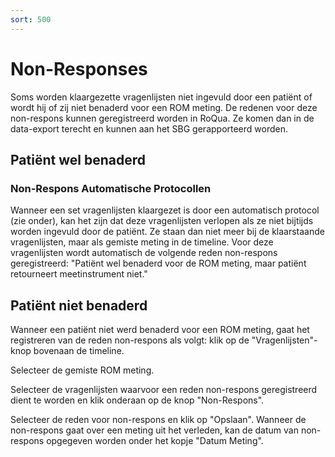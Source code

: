 ```yaml
---
sort: 500
---
```


# Non-Responses

Soms worden klaargezette vragenlijsten niet ingevuld door een patiënt of wordt hij of zij niet benaderd voor een ROM meting. De redenen voor deze non-respons kunnen geregistreerd worden in RoQua. Ze komen dan in de data-export terecht en kunnen aan het SBG gerapporteerd worden.

## Patiënt wel benaderd


### Non-Respons Automatische Protocollen

Wanneer een set vragenlijsten klaargezet is door een automatisch protocol (zie onder), kan het zijn dat deze vragenlijsten verlopen als ze niet bijtijds worden ingevuld door de patiënt. Ze staan dan niet meer bij de klaarstaande vragenlijsten, maar als gemiste meting in de timeline. Voor deze vragenlijsten wordt automatisch de volgende reden non-respons geregistreerd: "Patiënt wel benaderd voor de ROM meting, maar patiënt retourneert meetinstrument niet."

## Patiënt niet benaderd

Wanneer een patiënt niet werd benaderd voor een ROM meting, gaat het registreren van de reden non-respons als volgt: klik op de "Vragenlijsten"-knop bovenaan de timeline.

<screenshot src="/screenshots/dossier_quests9.png" />

Selecteer de gemiste ROM meting.

<screenshot src="/screenshots/dossier_quests1.png" />

Selecteer de vragenlijsten waarvoor een reden non-respons geregistreerd dient te worden en klik onderaan op de knop "Non-Respons".

<screenshot src="/screenshots/dossier_quests8.png" />

Selecteer de reden voor non-respons en klik op "Opslaan". Wanneer de non-respons gaat over een meting uit het verleden, kan de datum van non-respons opgegeven worden onder het kopje "Datum Meting".

<screenshot src="/screenshots/dossier_quests10.png" />

